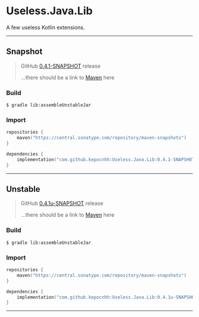 # Useless.Java.Lib
A few useless Kotlin extensions.

---

## Snapshot

> GitHub [0.4.1-SNAPSHOT](https://github.com/kepocnhh/Useless.Java.Lib/releases/tag/0.4.1-SNAPSHOT) release
>
> ...there should be a link to [Maven](https://central.sonatype.com) here

### Build
```
$ gradle lib:assembleUnstableJar
```

### Import
```kotlin
repositories {
    maven("https://central.sonatype.com/repository/maven-snapshots")
}

dependencies {
    implementation("com.github.kepocnhh:Useless.Java.Lib:0.4.1-SNAPSHOT")
}
```

---

## Unstable

> GitHub [0.4.1u-SNAPSHOT](https://github.com/kepocnhh/Useless.Java.Lib/releases/tag/0.4.1u-SNAPSHOT) release
> 
> ...there should be a link to [Maven](https://central.sonatype.com) here

### Build
```
$ gradle lib:assembleUnstableJar
```

### Import
```kotlin
repositories {
    maven("https://central.sonatype.com/repository/maven-snapshots")
}

dependencies {
    implementation("com.github.kepocnhh:Useless.Java.Lib:0.4.1u-SNAPSHOT")
}
```

---
